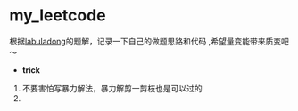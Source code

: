 # my_leetcode

根据[labuladong](https://labuladong.gitee.io/algo/)的题解，记录一下自己的做题思路和代码 ,希望量变能带来质变吧～

* **trick**

1. 不要害怕写暴力解法，暴力解剪一剪枝也是可以过的
2. 
